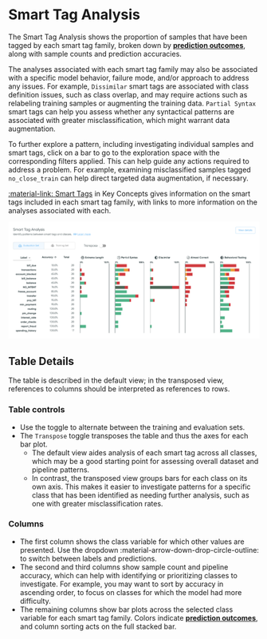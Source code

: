 # Smart Tag Analysis

The Smart Tag Analysis shows the proportion of samples that have been tagged by each smart tag
family, broken down by [**prediction outcomes**](../key-concepts/outcomes.md), along with
sample counts and prediction accuracies.

The analyses associated with each smart tag family may also be associated with
a specific model behavior, failure mode, and/or approach to address any issues. For example,
`Dissimilar` smart tags are associated with class definition issues, such as class overlap, and
may require actions such as relabeling training samples or augmenting the training data.
`Partial Syntax` smart tags can help you assess whether any syntactical
patterns are associated with greater misclassification, which might warrant data
augmentation.

To further explore a pattern, including investigating individual samples and smart tags,
click on a bar to go to the exploration space with the corresponding filters applied. This can
help guide any actions required to address a problem. For example, examining misclassified
samples tagged `no_close_train` can help direct targeted data augmentation, if necessary.

[:material-link: Smart Tags](../key-concepts/smart-tags.md) in Key Concepts gives information on
the smart tags included in each smart tag family, with links to more information on the analyses
associated with each.

![Screenshot](../_static/images/dashboard/smart-tag-analysis.png)

## Table Details

The table is described in the default view; in the transposed view, references to columns should be
interpreted as references to rows.

### Table controls
- Use the toggle to alternate between the training and evaluation sets.
- The `Transpose` toggle transposes the table and thus the axes for each bar
  plot.
    - The default view aides analysis of each smart tag across all classes, which may be a
      good starting point for assessing overall dataset and pipeline patterns.
    - In contrast, the transposed view groups bars for each class on its own axis. This
      makes it easier to investigate patterns for a specific class that has been identified
      as needing further analysis, such as one with greater misclassification rates.

### Columns
- The first column shows the class variable for which other values are presented. Use the
  dropdown :material-arrow-down-drop-circle-outline: to switch between labels and predictions.
- The second and third columns show sample count and pipeline accuracy, which can help with
  identifying or prioritizing classes to investigate. For example, you may want to sort by
  accuracy in ascending order, to focus on classes for which the model had more difficulty.
- The remaining columns show bar plots across the selected class variable for each smart tag
  family. Colors indicate [**prediction outcomes**](../key-concepts/outcomes.md),
  and column sorting acts on the full stacked bar.
